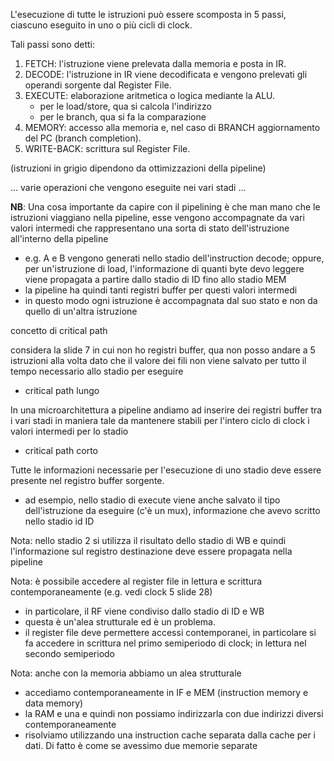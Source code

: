 L'esecuzione di tutte le istruzioni può essere scomposta in 5 passi, ciascuno eseguito in uno o più cicli di clock. 

Tali passi sono detti:
1. FETCH: l'istruzione viene prelevata dalla memoria e posta in IR.
2. DECODE: l'istruzione in IR viene decodificata e vengono prelevati gli operandi sorgente dal Register File.
3. EXECUTE: elaborazione aritmetica o logica mediante la ALU.
    - per le load/store, qua si calcola l'indirizzo
    - per le branch, qua si fa la comparazione
4. MEMORY: accesso alla memoria e, nel caso di BRANCH aggiornamento del PC (branch completion).
5. WRITE-BACK: scrittura sul Register File.

(istruzioni in grigio dipendono da ottimizzazioni della pipeline)


... varie operazioni che vengono eseguite nei vari stadi ...


**NB**: Una cosa importante da capire con il pipelining è che man mano che le istruzioni viaggiano nella pipeline, esse vengono accompagnate da vari valori intermedi che rappresentano una sorta di stato dell'istruzione all'interno della pipeline
- e.g. A e B vengono generati nello stadio dell'instruction decode; oppure, per un'istruzione di load, l'informazione di quanti byte devo leggere viene propagata a partire dallo stadio di ID fino allo stadio MEM
- la pipeline ha quindi tanti registri buffer per questi valori intermedi
- in questo modo ogni istruzione è accompagnata dal suo stato e non da quello di un'altra istruzione

concetto di critical path

considera la slide 7 in cui non ho registri buffer, qua non posso andare a 5 istruzioni alla volta dato che il valore dei fili non viene salvato per tutto il tempo necessario allo stadio per eseguire
- critical path lungo

In una microarchitettura a pipeline andiamo ad inserire dei registri buffer tra i vari stadi in maniera tale da mantenere stabili per l'intero ciclo di clock i valori intermedi per lo stadio
- critical path corto

Tutte le informazioni necessarie per l'esecuzione di uno stadio deve essere presente nel registro buffer sorgente.
- ad esempio, nello stadio di execute viene anche salvato il tipo dell'istruzione da eseguire (c'è un mux), informazione che avevo scritto nello stadio id ID

Nota: nello stadio 2 si utilizza il risultato dello stadio di WB e quindi l'informazione sul registro destinazione deve essere propagata nella pipeline

Nota: è possibile accedere al register file in lettura e scrittura contemporaneamente (e.g. vedi clock 5 slide 28) 
- in particolare, il RF viene condiviso dallo stadio di ID e WB
- questa è un'alea strutturale ed è un problema.
- il register file deve permettere accessi contemporanei, in particolare si fa accedere in scrittura nel primo semiperiodo di clock; in lettura nel secondo semiperiodo

Nota: anche con la memoria abbiamo un alea strutturale
- accediamo contemporaneamente in IF e MEM (instruction memory e data memory)
- la RAM e una e quindi non possiamo indirizzarla con due indirizzi diversi contemporaneamente
- risolviamo utilizzando una instruction cache separata dalla cache per i dati. Di fatto è come se avessimo due memorie separate
